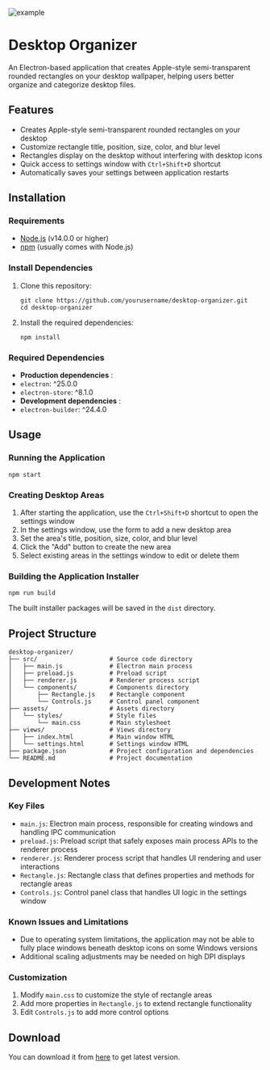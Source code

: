 ![example](https://github.com/user-attachments/assets/806a1867-087d-4671-90ba-e2b75fe04ea6)
# Desktop Organizer

An Electron-based application that creates Apple-style semi-transparent rounded rectangles on your desktop wallpaper, helping users better organize and categorize desktop files.

## Features

- Creates Apple-style semi-transparent rounded rectangles on your desktop
- Customize rectangle title, position, size, color, and blur level
- Rectangles display on the desktop without interfering with desktop icons
- Quick access to settings window with `Ctrl+Shift+D` shortcut
- Automatically saves your settings between application restarts

## Installation

### Requirements

- [Node.js](https://nodejs.org/) (v14.0.0 or higher)
- [npm](https://www.npmjs.com/) (usually comes with Node.js)

### Install Dependencies


1. Clone this repository:

   ```
   git clone https://github.com/yourusername/desktop-organizer.git
   cd desktop-organizer
   ```
2. Install the required dependencies:

   ```
   npm install

   ```


### Required Dependencies

* **Production dependencies** :
* `electron`: ^25.0.0
* `electron-store`: ^8.1.0
* **Development dependencies** :
* `electron-builder`: ^24.4.0


## Usage

### Running the Application

```
npm start
```


### Creating Desktop Areas

1. After starting the application, use the `Ctrl+Shift+D` shortcut to open the settings window
2. In the settings window, use the form to add a new desktop area
3. Set the area's title, position, size, color, and blur level
4. Click the "Add" button to create the new area
5. Select existing areas in the settings window to edit or delete them


### Building the Application Installer

```
npm run build
```

The built installer packages will be saved in the `dist` directory.


## Project Structure

```
desktop-organizer/
├── src/                    # Source code directory
│   ├── main.js             # Electron main process
│   ├── preload.js          # Preload script
│   ├── renderer.js         # Renderer process script
│   └── components/         # Components directory
│       ├── Rectangle.js    # Rectangle component
│       └── Controls.js     # Control panel component
├── assets/                 # Assets directory
│   └── styles/             # Style files
│       └── main.css        # Main stylesheet
├── views/                  # Views directory
│   ├── index.html          # Main window HTML
│   └── settings.html       # Settings window HTML
├── package.json            # Project configuration and dependencies
└── README.md               # Project documentation
```


## Development Notes

### Key Files

* `main.js`: Electron main process, responsible for creating windows and handling IPC communication
* `preload.js`: Preload script that safely exposes main process APIs to the renderer process
* `renderer.js`: Renderer process script that handles UI rendering and user interactions
* `Rectangle.js`: Rectangle class that defines properties and methods for rectangle areas
* `Controls.js`: Control panel class that handles UI logic in the settings window

### Known Issues and Limitations

* Due to operating system limitations, the application may not be able to fully place windows beneath desktop icons on some Windows versions
* Additional scaling adjustments may be needed on high DPI displays


### Customization

1. Modify `main.css` to customize the style of rectangle areas
2. Add more properties in `Rectangle.js` to extend rectangle functionality
3. Edit `Controls.js` to add more control options
## Download
You can download it from [here](https://github.com/a1024053774/desktopOrganizer/releases/latest) to get latest version.
